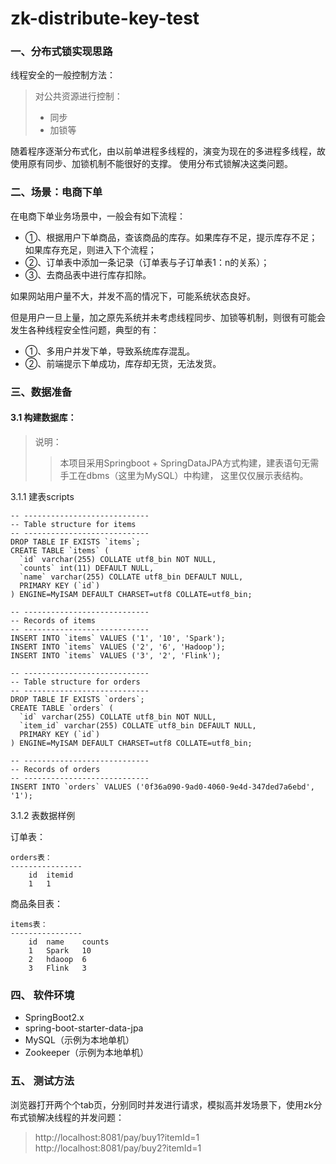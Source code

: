 # zk-distribute-key-test

### 一、分布式锁实现思路

线程安全的一般控制方法：
> 对公共资源进行控制：
> - 同步
> - 加锁等

随着程序逐渐分布式化，由以前单进程多线程的，演变为现在的多进程多线程，故使用原有同步、加锁机制不能很好的支撑。
使用分布式锁解决这类问题。


### 二、场景：电商下单
在电商下单业务场景中，一般会有如下流程：
- ①、根据用户下单商品，查该商品的库存。如果库存不足，提示库存不足；如果库存充足，则进入下个流程；
- ②、订单表中添加一条记录（订单表与子订单表1：n的关系）；
- ③、去商品表中进行库存扣除。

如果网站用户量不大，并发不高的情况下，可能系统状态良好。

但是用户一旦上量，加之原先系统并未考虑线程同步、加锁等机制，则很有可能会发生各种线程安全性问题，典型的有：
- ①、多用户并发下单，导致系统库存混乱。
- ②、前端提示下单成功，库存却无货，无法发货。



### 三、数据准备

#### 3.1 构建数据库：

> 说明：
>>   本项目采用Springboot + SpringDataJPA方式构建，建表语句无需手工在dbms（这里为MySQL）中构建，
>>这里仅仅展示表结构。

3.1.1 建表scripts
```
-- ----------------------------
-- Table structure for items
-- ----------------------------
DROP TABLE IF EXISTS `items`;
CREATE TABLE `items` (
  `id` varchar(255) COLLATE utf8_bin NOT NULL,
  `counts` int(11) DEFAULT NULL,
  `name` varchar(255) COLLATE utf8_bin DEFAULT NULL,
  PRIMARY KEY (`id`)
) ENGINE=MyISAM DEFAULT CHARSET=utf8 COLLATE=utf8_bin;

-- ----------------------------
-- Records of items
-- ----------------------------
INSERT INTO `items` VALUES ('1', '10', 'Spark');
INSERT INTO `items` VALUES ('2', '6', 'Hadoop');
INSERT INTO `items` VALUES ('3', '2', 'Flink');
```


```
-- ----------------------------
-- Table structure for orders
-- ----------------------------
DROP TABLE IF EXISTS `orders`;
CREATE TABLE `orders` (
  `id` varchar(255) COLLATE utf8_bin NOT NULL,
  `item_id` varchar(255) COLLATE utf8_bin DEFAULT NULL,
  PRIMARY KEY (`id`)
) ENGINE=MyISAM DEFAULT CHARSET=utf8 COLLATE=utf8_bin;

-- ----------------------------
-- Records of orders
-- ----------------------------
INSERT INTO `orders` VALUES ('0f36a090-9ad0-4060-9e4d-347ded7a6ebd', '1');
```



3.1.2 表数据样例

订单表：
```
orders表：
----------------
    id  itemid
    1   1 
```
 
商品条目表：
```
items表：
----------------
    id  name    counts
    1   Spark   10
    2   hdaoop  6
    3   Flink   3
```


### 四、 软件环境
> 
- SpringBoot2.x
- spring-boot-starter-data-jpa
- MySQL（示例为本地单机）
- Zookeeper（示例为本地单机）


### 五、 测试方法

浏览器打开两个个tab页，分别同时并发进行请求，模拟高并发场景下，使用zk分布式锁解决线程的并发问题：

> http://localhost:8081/pay/buy1?itemId=1
http://localhost:8081/pay/buy2?itemId=1